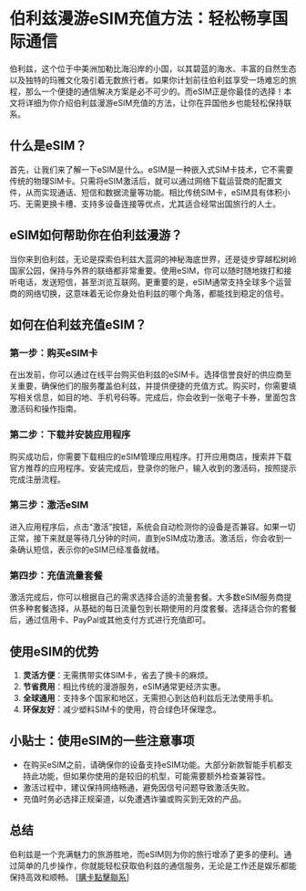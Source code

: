 # 伯利兹漫游eSIM充值方法：轻松畅享国际通信

伯利兹，这个位于中美洲加勒比海沿岸的小国，以其碧蓝的海水、丰富的自然生态以及独特的玛雅文化吸引着无数旅行者。如果你计划前往伯利兹享受一场难忘的旅程，那么一个便捷的通信解决方案是必不可少的。而eSIM正是你最佳的选择！本文将详细为你介绍伯利兹漫游eSIM充值的方法，让你在异国他乡也能轻松保持联系。

## 什么是eSIM？

首先，让我们来了解一下eSIM是什么。eSIM是一种嵌入式SIM卡技术，它不需要传统的物理SIM卡。只需将eSIM激活后，就可以通过网络下载运营商的配置文件，从而实现通话、短信和数据流量等功能。相比传统SIM卡，eSIM具有体积小巧、无需更换卡槽、支持多设备连接等优点，尤其适合经常出国旅行的人士。

## eSIM如何帮助你在伯利兹漫游？

当你来到伯利兹，无论是探索伯利兹大蓝洞的神秘海底世界，还是徒步穿越松树岭国家公园，保持与外界的联络都非常重要。使用eSIM，你可以随时随地拨打和接听电话，发送短信，甚至浏览互联网。更重要的是，eSIM通常支持全球多个运营商的网络切换，这意味着无论你身处伯利兹的哪个角落，都能找到稳定的信号。

## 如何在伯利兹充值eSIM？

### 第一步：购买eSIM卡

在出发前，你可以通过在线平台购买伯利兹的eSIM卡。选择信誉良好的供应商至关重要，确保他们的服务覆盖伯利兹，并提供便捷的充值方式。购买时，你需要填写相关信息，如目的地、手机号码等。完成后，你会收到一张电子卡券，里面包含激活码和操作指南。

### 第二步：下载并安装应用程序

购买成功后，你需要下载相应的eSIM管理应用程序。打开应用商店，搜索并下载官方推荐的应用程序。安装完成后，登录你的账户，输入收到的激活码，按照提示完成注册流程。

### 第三步：激活eSIM

进入应用程序后，点击“激活”按钮，系统会自动检测你的设备是否兼容。如果一切正常，接下来就是等待几分钟的时间，直到eSIM成功激活。激活后，你会收到一条确认短信，表示你的eSIM已经准备就绪。

### 第四步：充值流量套餐

激活完成后，你可以根据自己的需求选择合适的流量套餐。大多数eSIM服务商提供多种套餐选择，从基础的每日流量包到长期使用的月度套餐。选择适合你的套餐后，通过信用卡、PayPal或其他支付方式进行充值即可。

## 使用eSIM的优势

1. **灵活方便**：无需携带实体SIM卡，省去了换卡的麻烦。
2. **节省费用**：相比传统的漫游服务，eSIM通常更经济实惠。
3. **全球通用**：支持多个国家和地区，无需担心到达伯利兹后无法使用手机。
4. **环保友好**：减少塑料SIM卡的使用，符合绿色环保理念。

## 小贴士：使用eSIM的一些注意事项

- 在购买eSIM之前，请确保你的设备支持eSIM功能。大部分新款智能手机都支持此功能，但如果你使用的是较旧的机型，可能需要额外检查兼容性。
- 激活过程中，建议保持网络畅通，避免因信号问题导致激活失败。
- 充值时务必选择正规渠道，以免遭遇诈骗或购买到无效的产品。

## 总结

伯利兹是一个充满魅力的旅游胜地，而eSIM则为你的旅行增添了更多的便利。通过简单的几步操作，你就能轻松获取伯利兹的通信服务，无论是工作还是娱乐都能保持高效和顺畅。 [[購卡點擊聯系](https://t.me/s/esim1088)]